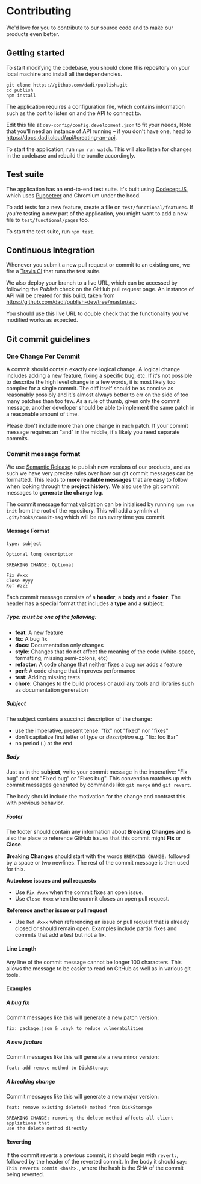 # Contributing

We'd love for you to contribute to our source code and to make our products even better.

## Getting started

To start modifying the codebase, you should clone this repository on your local machine and install all the dependencies.

```
git clone https://github.com/dadi/publish.git
cd publish
npm install
```

The application requires a configuration file, which contains information such as the port to listen on and the API to connect to.

Edit this file at `dev-config/config.development.json` to fit your needs, Note that you'll need an instance of API running – if you don't have one, head to https://docs.dadi.cloud/api#creating-an-api.

To start the application, run `npm run watch`. This will also listen for changes in the codebase and rebuild the bundle accordingly.

## Test suite

The application has an end-to-end test suite. It's built using [CodeceptJS](https://codecept.io/), which uses [Puppeteer](https://pptr.dev/) and Chromium under the hood.

To add tests for a new feature, create a file on `test/functional/features`. If you're testing a new part of the application, you might want to add a new file to `test/functional/pages` too.

To start the test suite, run `npm test`.

## Continuous Integration

Whenever you submit a new pull request or commit to an existing one, we fire a [Travis CI](https://travis-ci.org/dadi/publish) that runs the test suite.

We also deploy your branch to a live URL, which can be accessed by following the _Publish_ check on the GitHub pull request page. An instance of API will be created for this build, taken from https://github.com/dadi/publish-dev/tree/master/api.

You should use this live URL to double check that the functionality you've modified works as expected.

## Git commit guidelines

### One Change Per Commit

A commit should contain exactly one logical change. A logical change includes adding a new feature, fixing a specific bug, etc. If it's not possible to describe the high level change in a few words, it is most likely too complex for a single commit. The diff itself should be as concise as reasonably possibly and it's almost always better to err on the side of too many patches than too few. As a rule of thumb, given only the commit message, another developer should be able to implement the same patch in a reasonable amount of time.

Please don't include more than one change in each patch. If your commit message requires an "and" in the middle, it's likely you need separate commits.

### Commit message format

We use [Semantic Release](https://github.com/semantic-release/semantic-release) to publish new versions of our products, and as such we have very precise rules over how our git commit messages can be formatted. This leads to **more readable messages** that are easy to follow when looking through the **project history**. We also use the git commit messages to **generate the change log**.

The commit message format validation can be initialised by running `npm run init` from the root of the repository. This will add a symlink at `.git/hooks/commit-msg` which will be run every time you commit.

#### Message Format

```
type: subject

Optional long description

BREAKING CHANGE: Optional

Fix #xxx
Close #yyy
Ref #zzz
```

Each commit message consists of a **header**, a **body** and a **footer**. The header has a special format that includes a **type** and a **subject**:

##### Type: must be one of the following:

- **feat**: A new feature
- **fix**: A bug fix
- **docs**: Documentation only changes
- **style**: Changes that do not affect the meaning of the code (white-space, formatting, missing semi-colons, etc)
- **refactor**: A code change that neither fixes a bug nor adds a feature
- **perf**: A code change that improves performance
- **test**: Adding missing tests
- **chore**: Changes to the build process or auxiliary tools and libraries such as documentation generation

##### Subject

The subject contains a succinct description of the change:

- use the imperative, present tense: "fix" not "fixed" nor "fixes"
- don't capitalize first letter of _type_ or _description_ e.g. "fix: foo Bar"
- no period (.) at the end

##### Body

Just as in the **subject**, write your commit message in the imperative: "Fix bug" and not "Fixed bug" or "Fixes bug". This convention matches up with commit messages generated by commands like `git merge` and `git revert`.

The body should include the motivation for the change and contrast this with previous behavior.

##### Footer

The footer should contain any information about **Breaking Changes** and is also the place to reference GitHub issues that this commit might **Fix** or **Close**.

**Breaking Changes** should start with the words `BREAKING CHANGE:` followed by a space or two newlines. The rest of the commit message is then used for this.

**Autoclose issues and pull requests**

- Use `Fix #xxx` when the commit fixes an open issue.
- Use `Close #xxx` when the commit closes an open pull request.

**Reference another issue or pull request**

- Use `Ref #xxx` when referencing an issue or pull request that is already closed or should remain open. Examples include partial fixes and commits that add a test but not a fix.

#### Line Length

Any line of the commit message cannot be longer 100 characters. This allows the message to be easier to read on GitHub as well as in various git tools.

#### Examples

##### A bug fix

Commit messages like this will generate a new patch version:

```
fix: package.json & .snyk to reduce vulnerabilities
```

##### A new feature

Commit messages like this will generate a new minor version:

```
feat: add remove method to DiskStorage
```

##### A breaking change

Commit messages like this will generate a new major version:

```
feat: remove existing delete() method from DiskStorage

BREAKING CHANGE: removing the delete method affects all client appliations that
use the delete method directly
```

#### Reverting

If the commit reverts a previous commit, it should begin with `revert:`, followed by the header of the reverted commit. In the body it should say: `This reverts commit <hash>.`, where the hash is the SHA of the commit being reverted.

[github]: https://github.com/dadi
[pulls_api]: https://github.com/dadi/api/pulls
[pulls_cdn]: https://github.com/dadi/cdn/pulls
[pulls_web]: https://github.com/dadi/web/pulls
[tests_api]: https://github.com/dadi/api/tree/master/test
[tests_cdn]: https://github.com/dadi/cdn/tree/master/test
[tests_web]: https://github.com/dadi/web/tree/master/test
[issues_api]: https://github.com/dadi/api/issues
[issues_cdn]: https://github.com/dadi/cdn/issues
[issues_web]: https://github.com/dadi/web/issues
[docs]: https://docs.dadi.tech
